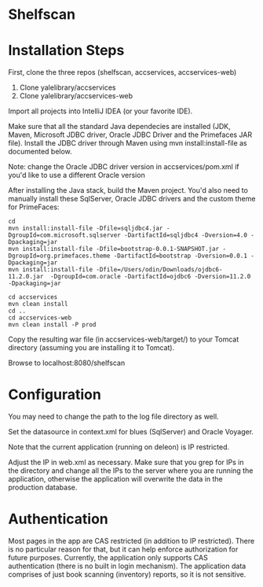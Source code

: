 Shelfscan
=========

# Installation Steps

First, clone the three repos (shelfscan, accservices, accservices-web)

1. Clone yalelibrary/accservices
2. Clone yalelibrary/accservices-web

Import all projects into IntelliJ IDEA (or your favorite IDE). 

Make sure that all the standard Java dependecies are installed (JDK, Maven, Microsoft JDBC driver, Oracle JDBC Driver and the Primefaces JAR file). Install the JDBC driver through Maven using mvn install:install-file as documented below. 

Note: change the Oracle JDBC driver version in accservices/pom.xml if you'd like to use a different Oracle version

After installing the Java stack, build the Maven project. You'd also need to manually install these SqlServer, Oracle JDBC drivers and the custom theme for PrimeFaces:

```
cd
mvn install:install-file -Dfile=sqljdbc4.jar -DgroupId=com.microsoft.sqlserver -DartifactId=sqljdbc4 -Dversion=4.0 -Dpackaging=jar
mvn install:install-file -Dfile=bootstrap-0.0.1-SNAPSHOT.jar -DgroupId=org.primefaces.theme -DartifactId=bootstrap -Dversion=0.0.1 -Dpackaging=jar
mvn install:install-file -Dfile=/Users/odin/Downloads/ojdbc6-11.2.0.jar  -DgroupId=com.oracle -DartifactId=ojdbc6 -Dversion=11.2.0 -Dpackaging=jar

cd accservices
mvn clean install
cd ..
cd accservices-web
mvn clean install -P prod
```

Copy the resulting war file (in accservices-web/target/) to your Tomcat directory (assuming you are installing it to Tomcat). 

Browse to localhost:8080/shelfscan

# Configuration

You may need to change the path to the log file directory as well. 

Set the datasource in context.xml for blues (SqlServer) and Oracle Voyager.

Note that the current application (running on deleon) is IP restricted. 

Adjust the IP in web.xml as necessary. Make sure that you grep for IPs in the directory and change all the IPs to the server where you are running the application, otherwise the application will overwrite the data in the production database.

# Authentication

Most pages in the app are CAS restricted (in addition to IP restricted). There is no particular reason for that, but it can help enforce authorization for future purposes. Currently, the application only supports CAS authentication (there is no built in login mechanism). 
The application data comprises of just book scanning (inventory) reports, so it is not sensitive.
